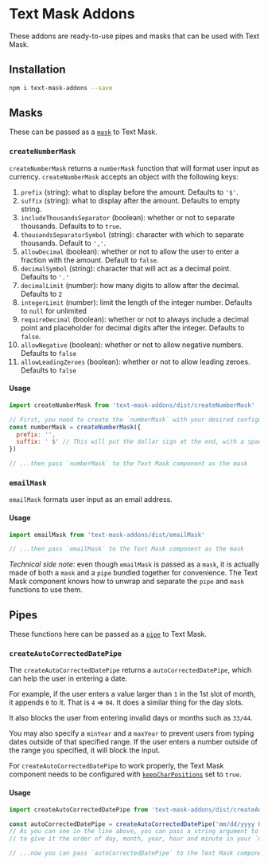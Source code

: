 # Text Mask Addons

These addons are ready-to-use pipes and masks that can be used with Text Mask.

## Installation

```bash
npm i text-mask-addons --save
```

## Masks

These can be passed as a
[`mask`](https://github.com/text-mask/text-mask/blob/master/componentDocumentation.md#mask)
to Text Mask.

### `createNumberMask`

`createNumberMask` returns a `numberMask` function that will format user input as currency.
`createNumberMask` accepts an object with the following keys:

1. `prefix` (string): what to display before the amount. Defaults to `'$'`.
1. `suffix` (string): what to display after the amount. Defaults to empty string.
1. `includeThousandsSeparator` (boolean): whether or not to separate thousands. Defaults to to `true`.
1. `thousandsSeparatorSymbol` (string): character with which to separate thousands. Default to `','`.
1. `allowDecimal` (boolean): whether or not to allow the user to enter a fraction with the amount. Default to `false`.
1. `decimalSymbol` (string): character that will act as a decimal point. Defaults to `'.'`
1. `decimalLimit` (number): how many digits to allow after the decimal. Defaults to `2`
1. `integerLimit` (number): limit the length of the integer number. Defaults to `null` for unlimited
1. `requireDecimal` (boolean): whether or not to always include a decimal point and placeholder for decimal digits
after the integer. Defaults to `false`.
1. `allowNegative` (boolean): whether or not to allow negative numbers. Defaults to `false`
1. `allowLeadingZeroes` (boolean): whether or not to allow leading zeroes. Defaults to `false`

#### Usage

```js
import createNumberMask from 'text-mask-addons/dist/createNumberMask'

// First, you need to create the `numberMask` with your desired configurations
const numberMask = createNumberMask({
  prefix: '',
  suffix: ' $' // This will put the dollar sign at the end, with a space.
})

// ...then pass `numberMask` to the Text Mask component as the mask
```

### `emailMask`

`emailMask` formats user input as an email address.

#### Usage

```js
import emailMask from 'text-mask-addons/dist/emailMask'

// ...then pass `emailMask` to the Text Mask component as the mask
```

*Technical side note*: even though `emailMask` is passed as a `mask`, it is actually made of both a `mask` and a `pipe` bundled 
together for convenience. The Text Mask component knows how to unwrap and separate the `pipe` and `mask` functions to use them. 

## Pipes

These functions here can be passed as a
[`pipe`](https://github.com/text-mask/text-mask/blob/master/componentDocumentation.md#pipe)
to Text Mask.

### `createAutoCorrectedDatePipe`

The `createAutoCorrectedDatePipe` returns a `autoCorrectedDatePipe`, which can help the user in entering a date.

For example, if the user enters a value
larger than `1` in the 1st slot of month, it appends `0` to it. That is `4` => `04`. It does a similar thing for the
day slots.

It also blocks the user from entering invalid days or months such as `33/44`.

You may also specify a `minYear` and a `maxYear` to prevent users from typing dates outside of that specified range.
If the user enters a number outside of the range you specified, it will block the input.

For `createAutoCorrectedDatePipe` to work properly, the Text Mask component needs to be
configured with
[`keepCharPositions`](https://github.com/text-mask/text-mask/blob/master/componentDocumentation.md#keepcharpositions)
set to `true`.

#### Usage

```js
import createAutoCorrectedDatePipe from 'text-mask-addons/dist/createAutoCorrectedDatePipe'

const autoCorrectedDatePipe = createAutoCorrectedDatePipe('mm/dd/yyyy HH:MM')
// As you can see in the line above, you can pass a string argument to `createAutoCorrectedDatePipe` 
// to give it the order of day, month, year, hour and minute in your `mask`.

// ...now you can pass `autoCorrectedDatePipe` to the Text Mask component as the `pipe`
```
